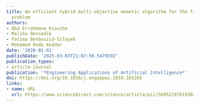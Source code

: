 ```yaml
---
title: An efficient hybrid multi-objective memetic algorithm for the frequency assignment
  problem
authors:
- Abd Errahmane Kiouche
- Malika Bessedik
- Fatima Benbouzid-SiTayeb
- Mohamed Reda Keddar
date: '2020-01-01'
publishDate: '2025-03-03T21:07:50.547959Z'
publication_types:
- article-journal
publication: '*Engineering Applications of Artificial Intelligence*'
doi: https://doi.org/10.1016/j.engappai.2019.103265
links:
- name: URL
  url: https://www.sciencedirect.com/science/article/pii/S0952197619302362
---
```

